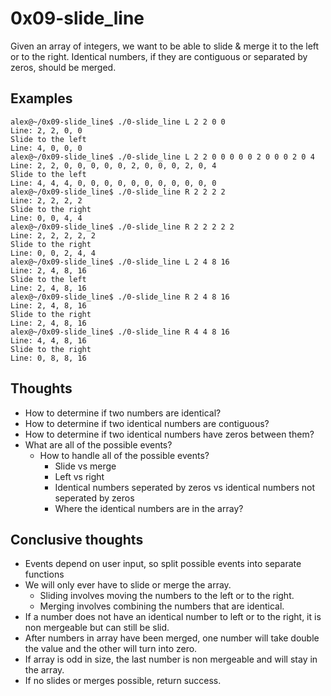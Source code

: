 # 0x09-slide_line
  
Given an array of integers, we want to be able to slide & merge it to the left or to the right. Identical numbers, if they are contiguous or separated by zeros, should be merged.

## Examples
```
alex@~/0x09-slide_line$ ./0-slide_line L 2 2 0 0
Line: 2, 2, 0, 0
Slide to the left
Line: 4, 0, 0, 0
alex@~/0x09-slide_line$ ./0-slide_line L 2 2 0 0 0 0 0 2 0 0 0 2 0 4
Line: 2, 2, 0, 0, 0, 0, 0, 2, 0, 0, 0, 2, 0, 4
Slide to the left
Line: 4, 4, 4, 0, 0, 0, 0, 0, 0, 0, 0, 0, 0, 0
alex@~/0x09-slide_line$ ./0-slide_line R 2 2 2 2
Line: 2, 2, 2, 2
Slide to the right
Line: 0, 0, 4, 4
alex@~/0x09-slide_line$ ./0-slide_line R 2 2 2 2 2
Line: 2, 2, 2, 2, 2
Slide to the right
Line: 0, 0, 2, 4, 4
alex@~/0x09-slide_line$ ./0-slide_line L 2 4 8 16
Line: 2, 4, 8, 16
Slide to the left
Line: 2, 4, 8, 16
alex@~/0x09-slide_line$ ./0-slide_line R 2 4 8 16
Line: 2, 4, 8, 16
Slide to the right
Line: 2, 4, 8, 16
alex@~/0x09-slide_line$ ./0-slide_line R 4 4 8 16
Line: 4, 4, 8, 16
Slide to the right
Line: 0, 8, 8, 16
```

## Thoughts
- How to determine if two numbers are identical?
- How to determine if two identical numbers are contiguous?
- How to determine if two identical numbers have zeros between them?
- What are all of the possible events?
  - How to handle all of the possible events?
    - Slide vs merge
    - Left vs right
    - Identical numbers seperated by zeros vs identical numbers not seperated by zeros
    - Where the identical numbers are in the array?


## Conclusive thoughts
- Events depend on user input, so split possible events into separate functions
- We will only ever have to slide or merge the array.
  - Sliding involves moving the numbers to the left or to the right.
  - Merging involves combining the numbers that are identical.
- If a number does not have an identical number to left or to the right, it is non mergeable but can still be slid.
- After numbers in array have been merged, one number will take double the value and the other will turn into zero.
- If array is odd in size, the last number is non mergeable and will stay in the array.
- If no slides or merges possible, return success.

